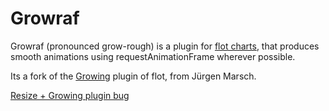 Growraf
=======

Growraf (pronounced grow-rough) is a plugin for [flot charts](http://www.flotcharts.org), that produces smooth animations using requestAnimationFrame wherever possible.

Its a fork of the [Growing](https://github.com/jumjum123/JUMFlot) plugin of flot, from Jürgen Marsch.

[Resize + Growing plugin bug](http://htmlpreview.github.io/?https://github.com/thgreasi/growraf/blob/master/examples/resizegrowbug.html)
